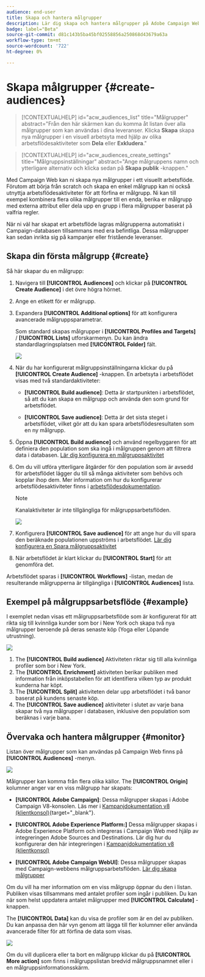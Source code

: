 ```yaml
---
audience: end-user
title: Skapa och hantera målgrupper
description: Lär dig skapa och hantera målgrupper på Adobe Campaign Web
badge: label="Beta"
source-git-commit: d81c143b5ba45bf02558856a250868d43679a63a
workflow-type: tm+mt
source-wordcount: '722'
ht-degree: 0%

---
```



# Skapa målgrupper {#create-audiences}

>[!CONTEXTUALHELP]
>id="acw_audiences_list"
>title="Målgrupper"
>abstract="Från den här skärmen kan du komma åt listan över alla målgrupper som kan användas i dina leveranser. Klicka **Skapa** skapa nya målgrupper i en visuell arbetsyta med hjälp av olika arbetsflödesaktiviteter som **Dela** eller **Exkludera**."

>[!CONTEXTUALHELP]
>id="acw_audiences_create_settings"
>title="Målgruppsinställningar"
>abstract="Ange målgruppens namn och ytterligare alternativ och klicka sedan på **Skapa publik** -knappen."

Med Campaign Web kan ni skapa nya målgrupper i ett visuellt arbetsflöde. Förutom att börja från scratch och skapa en enkel målgrupp kan ni också utnyttja arbetsflödesaktiviteter för att förfina er målgrupp. Ni kan till exempel kombinera flera olika målgrupper till en enda, berika er målgrupp med externa attribut eller dela upp en grupp i flera målgrupper baserat på valfria regler.

När ni väl har skapat ert arbetsflöde lagras målgrupperna automatiskt i Campaign-databasen tillsammans med era befintliga. Dessa målgrupper kan sedan inrikta sig på kampanjer eller fristående leveranser.

## Skapa din första målgrupp {#create}

Så här skapar du en målgrupp:

1. Navigera till **[!UICONTROL Audiences]** och klickar på **[!UICONTROL Create Audience]** i det övre högra hörnet.
1. Ange en etikett för er målgrupp.
1. Expandera **[!UICONTROL Additional options]** för att konfigurera avancerade målgruppsparametrar.

   Som standard skapas målgrupper i **[!UICONTROL Profiles and Targets]** / **[!UICONTROL Lists]** utforskarmenyn. Du kan ändra standardlagringsplatsen med **[!UICONTROL Folder]** fält.

   ![](assets/audiences-settings.png)

1. När du har konfigurerat målgruppsinställningarna klickar du på **[!UICONTROL Create Audience]** -knappen. En arbetsyta i arbetsflödet visas med två standardaktiviteter:

   * **[!UICONTROL Build audience]**: Detta är startpunkten i arbetsflödet, så att du kan skapa en målgrupp och använda den som grund för arbetsflödet.

   * **[!UICONTROL Save audience]**: Detta är det sista steget i arbetsflödet, vilket gör att du kan spara arbetsflödesresultaten som en ny målgrupp.

1. Öppna **[!UICONTROL Build audience]** och använd regelbyggaren för att definiera den population som ska ingå i målgruppen genom att filtrera data i databasen. [Lär dig konfigurera en målgruppsaktivitet](../workflows/activities/build-audience.md)

1. Om du vill utföra ytterligare åtgärder för den population som är avsedd för arbetsflödet lägger du till så många aktiviteter som behövs och kopplar ihop dem. Mer information om hur du konfigurerar arbetsflödesaktiviteter finns i [arbetsflödesdokumentation](../workflows/activities/about-activities.md).

   >[!NOTE]
   >
   >Kanalaktiviteter är inte tillgängliga för målgruppsarbetsflöden.

   ![](assets/audience-creation-canvas.png)

1. Konfigurera **[!UICONTROL Save audience]** för att ange hur du vill spara den beräknade populationen uppströms i arbetsflödet. [Lär dig konfigurera en Spara målgruppsaktivitet](../workflows/activities/save-audience.md)

1. När arbetsflödet är klart klickar du **[!UICONTROL Start]** för att genomföra det.

Arbetsflödet sparas i **[!UICONTROL Workflows]** -listan, medan de resulterande målgrupperna är tillgängliga i **[!UICONTROL Audiences]** lista.

## Exempel på målgruppsarbetsflöde {#example}

I exemplet nedan visas ett målgruppsarbetsflöde som är konfigurerat för att rikta sig till kvinnliga kunder som bor i New York och skapa två nya målgrupper beroende på deras senaste köp (Yoga eller Löpande utrustning).

![](assets/audiences-example.png)

1. The **[!UICONTROL Build audience]** Aktiviteten riktar sig till alla kvinnliga profiler som bor i New York.
1. The **[!UICONTROL Enrichment]** aktiviteten berikar publiken med information från inköpstabellen för att identifiera vilken typ av produkt kunderna har köpt.
1. The **[!UICONTROL Split]** aktiviteten delar upp arbetsflödet i två banor baserat på kundens senaste köp.
1. The **[!UICONTROL Save audience]** aktiviteter i slutet av varje bana skapar två nya målgrupper i databasen, inklusive den population som beräknas i varje bana.

## Övervaka och hantera målgrupper {#monitor}

Listan över målgrupper som kan användas på Campaign Web finns på **[!UICONTROL Audiences]** -menyn.

![](assets/audiences-list.png)

Målgrupper kan komma från flera olika källor. The **[!UICONTROL Origin]** kolumner anger var en viss målgrupp har skapats:

* **[!UICONTROL Adobe Campaign]**: Dessa målgrupper skapas i Adobe Campaign V8-konsolen. Läs mer i [Kampanjdokumentation v8 (klientkonsol)](https://experienceleague.adobe.com/docs/campaign/campaign-v8/audience/create-audiences/create-audiences.html){target="_blank"}.

* **[!UICONTROL Adobe Experience Platform:]** Dessa målgrupper skapas i Adobe Experience Platform och integreras i Campaign Web med hjälp av integreringen Adobe Sources and Destinations. Lär dig hur du konfigurerar den här integreringen i [Kampanjdokumentation v8 (klientkonsol)](https://experienceleague.adobe.com/docs/campaign/campaign-v8/connect/ac-aep/ac-aep.html)

* **[!UICONTROL Adobe Campaign WebUI]**: Dessa målgrupper skapas med Campaign-webbens målgruppsarbetsflöden. [Lär dig skapa målgrupper](create-audience.md)

Om du vill ha mer information om en viss målgrupp öppnar du den i listan. Publiken visas tillsammans med antalet profiler som ingår i publiken. Du kan när som helst uppdatera antalet målgrupper med **[!UICONTROL Calculate]** -knappen.

The **[!UICONTROL Data]** kan du visa de profiler som är en del av publiken. Du kan anpassa den här vyn genom att lägga till fler kolumner eller använda avancerade filter för att förfina de data som visas.

![](assets/audiences-details.png)

Om du vill duplicera eller ta bort en målgrupp klickar du på **[!UICONTROL More action]** som finns i målgruppslistan bredvid målgruppsnamnet eller i en målgruppsinformationsskärm.
